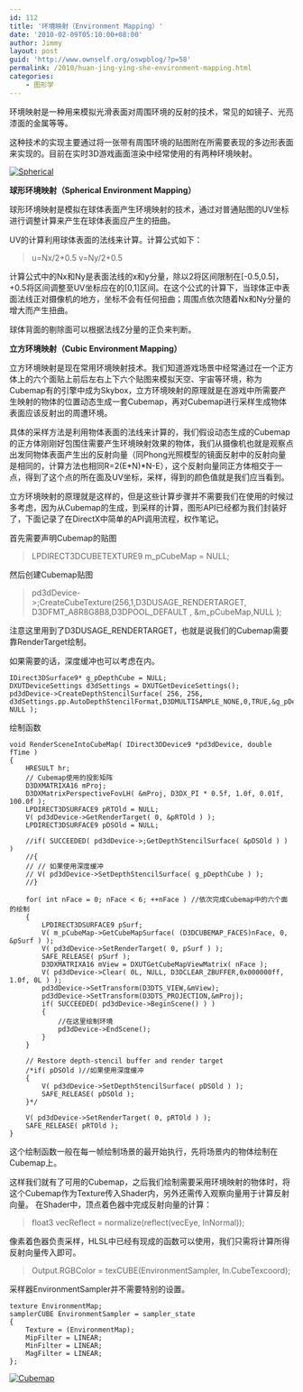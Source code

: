 ```yaml
---
id: 112
title: '环境映射（Environment Mapping）'
date: '2010-02-09T05:10:00+08:00'
author: Jimmy
layout: post
guid: 'http://www.ownself.org/oswpblog/?p=58'
permalink: /2010/huan-jing-ying-she-environment-mapping.html
categories:
    - 图形学
---
```


环境映射是一种用来模拟光滑表面对周围环境的反射的技术，常见的如镜子、光亮漆面的金属等等。

这种技术的实现主要通过将一张带有周围环境的贴图附在所需要表现的多边形表面来实现的。目前在实时3D游戏画面渲染中经常使用的有两种环境映射。

[![Spherical](/wp-content/uploads/2010/02/Spherical_thumb.jpg "Spherical")](/wp-content/uploads/2010/02/Spherical.jpg)

**球形环境映射（Spherical Environment Mapping）**

球形环境映射是模拟在球体表面产生环境映射的技术，通过对普通贴图的UV坐标进行调整计算来产生在球体表面应产生的扭曲。

UV的计算利用球体表面的法线来计算。计算公式如下：

> u=Nx/2+0.5
> v=Ny/2+0.5

计算公式中的Nx和Ny是表面法线的x和y分量，除以2将区间限制在\[-0.5,0.5\]，+0.5将区间调整至UV坐标应在的\[0,1\]区间。在这个公式的计算下，当球体正中表面法线正对摄像机的地方，坐标不会有任何扭曲；周围点依次随着Nx和Ny分量的增大而产生扭曲。

球体背面的剔除面可以根据法线Z分量的正负来判断。

**立方环境映射（Cubic Environment Mapping）**

立方环境映射是现在常用环境映射技术。我们知道游戏场景中经常通过在一个正方体上的六个面贴上前后左右上下六个贴图来模拟天空、宇宙等环境，称为Cubemap有的引擎中成为Skybox，立方环境映射的原理就是在游戏中所需要产生映射的物体的位置动态生成一套Cubemap，再对Cubemap进行采样生成物体表面应该反射出的周遭环境。

具体的采样方法是利用物体表面的法线来计算的，我们假设动态生成的Cubemap的正方体刚刚好包围住需要产生环境映射效果的物体，我们从摄像机也就是观察点出发同物体表面产生出的反射向量（同Phong光照模型的镜面反射中的反射向量是相同的，计算方法也相同R=2(E\*N)\*N-E），这个反射向量同正方体相交于一点，得到了这个点的所在面及UV坐标，采样，得到的颜色值就是我们应当看到。

立方环境映射的原理就是这样的，但是这些计算步骤并不需要我们在使用的时候过多考虑，因为从Cubemap的生成，到采样的计算，图形API已经都为我们封装好了，下面记录了在DirectX中简单的API调用流程，权作笔记。

首先需要声明Cubemap的贴图

> LPDIRECT3DCUBETEXTURE9 m\_pCubeMap = NULL;

然后创建Cubemap贴图

> pd3dDevice-\>;CreateCubeTexture(256,1,D3DUSAGE\_RENDERTARGET, D3DFMT\_A8R8G8B8,D3DPOOL\_DEFAULT , &m\_pCubeMap,NULL );

注意这里用到了D3DUSAGE\_RENDERTARGET，也就是说我们的Cubemap需要靠RenderTarget绘制。

如果需要的话，深度缓冲也可以考虑在内。

```
IDirect3DSurface9* g_pDepthCube = NULL;
DXUTDeviceSettings d3dSettings = DXUTGetDeviceSettings();
pd3dDevice->CreateDepthStencilSurface( 256, 256, d3dSettings.pp.AutoDepthStencilFormat,D3DMULTISAMPLE_NONE,0,TRUE,&g_pDepthCube, NULL );
```

绘制函数

```
void RenderSceneIntoCubeMap( IDirect3DDevice9 *pd3dDevice, double fTime )
{
    HRESULT hr;
    // Cubemap使用的投影矩阵
    D3DXMATRIXA16 mProj;
    D3DXMatrixPerspectiveFovLH( &mProj, D3DX_PI * 0.5f, 1.0f, 0.01f, 100.0f );
    LPDIRECT3DSURFACE9 pRTOld = NULL;
    V( pd3dDevice->GetRenderTarget( 0, &pRTOld ) );
    LPDIRECT3DSURFACE9 pDSOld = NULL;

    //if( SUCCEEDED( pd3dDevice->;GetDepthStencilSurface( &pDSOld ) ) )
    //{
    // // 如果使用深度缓冲
    // V( pd3dDevice->SetDepthStencilSurface( g_pDepthCube ) );
    //}

    for( int nFace = 0; nFace < 6; ++nFace ) //依次完成Cubemap中的六个面的绘制
    {
        LPDIRECT3DSURFACE9 pSurf;
        V( m_pCubeMap->GetCubeMapSurface( (D3DCUBEMAP_FACES)nFace, 0, &pSurf ) );
        V( pd3dDevice->SetRenderTarget( 0, pSurf ) );
        SAFE_RELEASE( pSurf );
        D3DXMATRIXA16 mView = DXUTGetCubeMapViewMatrix( nFace );
        V( pd3dDevice->Clear( 0L, NULL, D3DCLEAR_ZBUFFER,0x000000ff, 1.0f, 0L ) );
        pd3dDevice->SetTransform(D3DTS_VIEW,&mView);
        pd3dDevice->SetTransform(D3DTS_PROJECTION,&mProj);
        if( SUCCEEDED( pd3dDevice->BeginScene() ) )
        {
            //在这里绘制环境
            pd3dDevice->EndScene();
        }
    }

    // Restore depth-stencil buffer and render target
    /*if( pDSOld )//如果使用深度缓冲
    {
        V( pd3dDevice->SetDepthStencilSurface( pDSOld ) );
        SAFE_RELEASE( pDSOld );
    }*/

    V( pd3dDevice->SetRenderTarget( 0, pRTOld ) );
    SAFE_RELEASE( pRTOld );
}
```

这个绘制函数一般在每一帧绘制场景的最开始执行，先将场景内的物体绘制在Cubemap上。

这样我们就有了可用的Cubemap，之后我们绘制需要采用环境映射的物体时，将这个Cubemap作为Texture传入Shader内，另外还需传入观察向量用于计算反射向量。 在Shader中，顶点着色器中完成反射向量的计算：

> float3 vecReflect = normalize(reflect(vecEye, InNormal));

像素着色器负责采样，HLSL中已经有现成的函数可以使用，我们只需将计算所得反射向量传入即可。

> Output.RGBColor = texCUBE(EnvironmentSampler, In.CubeTexcoord);

采样器EnvironmentSampler并不需要特别的设置。

```
texture EnvironmentMap;
samplerCUBE EnvironmentSampler = sampler_state
{
    Texture = (EnvironmentMap);
    MipFilter = LINEAR;
    MinFilter = LINEAR;
    MagFilter = LINEAR;
};
```

[![Cubemap](/wp-content/uploads/2010/02/Cubemap_thumb.jpg "Cubemap")](/wp-content/uploads/2010/02/Cubemap.jpg)